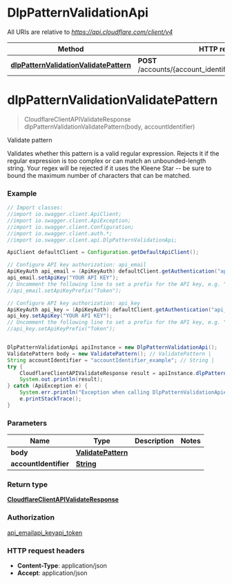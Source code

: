 # DlpPatternValidationApi

All URIs are relative to *https://api.cloudflare.com/client/v4*

Method | HTTP request | Description
------------- | ------------- | -------------
[**dlpPatternValidationValidatePattern**](DlpPatternValidationApi.md#dlpPatternValidationValidatePattern) | **POST** /accounts/{account_identifier}/dlp/patterns/validate | Validate pattern

<a name="dlpPatternValidationValidatePattern"></a>
# **dlpPatternValidationValidatePattern**
> CloudflareClientAPIValidateResponse dlpPatternValidationValidatePattern(body, accountIdentifier)

Validate pattern

Validates whether this pattern is a valid regular expression. Rejects it if the regular expression is too complex or can match an unbounded-length string. Your regex will be rejected if it uses the Kleene Star -- be sure to bound the maximum number of characters that can be matched.

### Example
```java
// Import classes:
//import io.swagger.client.ApiClient;
//import io.swagger.client.ApiException;
//import io.swagger.client.Configuration;
//import io.swagger.client.auth.*;
//import io.swagger.client.api.DlpPatternValidationApi;

ApiClient defaultClient = Configuration.getDefaultApiClient();

// Configure API key authorization: api_email
ApiKeyAuth api_email = (ApiKeyAuth) defaultClient.getAuthentication("api_email");
api_email.setApiKey("YOUR API KEY");
// Uncomment the following line to set a prefix for the API key, e.g. "Token" (defaults to null)
//api_email.setApiKeyPrefix("Token");

// Configure API key authorization: api_key
ApiKeyAuth api_key = (ApiKeyAuth) defaultClient.getAuthentication("api_key");
api_key.setApiKey("YOUR API KEY");
// Uncomment the following line to set a prefix for the API key, e.g. "Token" (defaults to null)
//api_key.setApiKeyPrefix("Token");


DlpPatternValidationApi apiInstance = new DlpPatternValidationApi();
ValidatePattern body = new ValidatePattern(); // ValidatePattern | 
String accountIdentifier = "accountIdentifier_example"; // String | 
try {
    CloudflareClientAPIValidateResponse result = apiInstance.dlpPatternValidationValidatePattern(body, accountIdentifier);
    System.out.println(result);
} catch (ApiException e) {
    System.err.println("Exception when calling DlpPatternValidationApi#dlpPatternValidationValidatePattern");
    e.printStackTrace();
}
```

### Parameters

Name | Type | Description  | Notes
------------- | ------------- | ------------- | -------------
 **body** | [**ValidatePattern**](ValidatePattern.md)|  |
 **accountIdentifier** | [**String**](.md)|  |

### Return type

[**CloudflareClientAPIValidateResponse**](CloudflareClientAPIValidateResponse.md)

### Authorization

[api_email](../README.md#api_email)[api_key](../README.md#api_key)[api_token](../README.md#api_token)

### HTTP request headers

 - **Content-Type**: application/json
 - **Accept**: application/json

